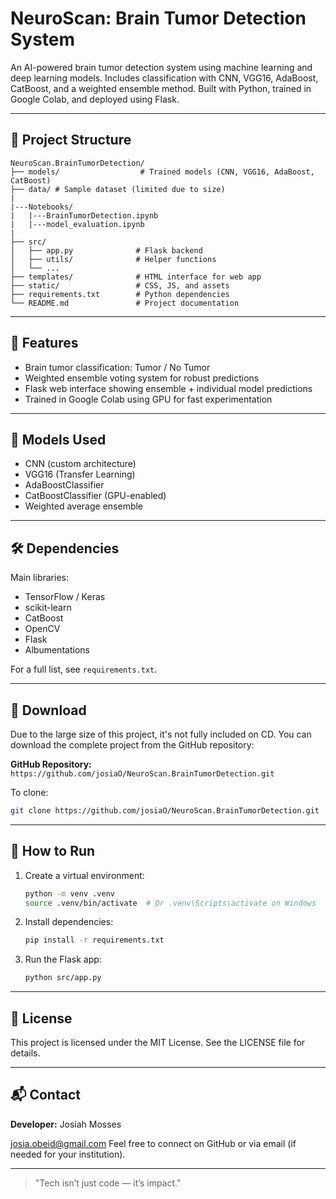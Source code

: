 # NeuroScan: Brain Tumor Detection System

An AI-powered brain tumor detection system using machine learning and deep learning models. Includes classification with CNN, VGG16, AdaBoost, CatBoost, and a weighted ensemble method. Built with Python, trained in Google Colab, and deployed using Flask.

---

## 📁 Project Structure

```
NeuroScan.BrainTumorDetection/
├── models/                  # Trained models (CNN, VGG16, AdaBoost, CatBoost)
├── data/ # Sample dataset (limited due to size)
|
|---Notebooks/
|   |---BrainTumorDetection.ipynb
|   |---model_evaluation.ipynb
|
├── src/
│   ├── app.py              # Flask backend
│   ├── utils/              # Helper functions
│   └── ...
├── templates/              # HTML interface for web app
├── static/                 # CSS, JS, and assets
├── requirements.txt        # Python dependencies
└── README.md               # Project documentation
```

---

## 🚀 Features

* Brain tumor classification: Tumor / No Tumor
* Weighted ensemble voting system for robust predictions
* Flask web interface showing ensemble + individual model predictions
* Trained in Google Colab using GPU for fast experimentation

---

## 🧠 Models Used

* CNN (custom architecture)
* VGG16 (Transfer Learning)
* AdaBoostClassifier
* CatBoostClassifier (GPU-enabled)
* Weighted average ensemble

---

## 🛠️ Dependencies

Main libraries:

* TensorFlow / Keras
* scikit-learn
* CatBoost
* OpenCV
* Flask
* Albumentations

For a full list, see `requirements.txt`.

---

## 💾 Download

Due to the large size of this project, it's not fully included on CD. You can download the complete project from the GitHub repository:

**GitHub Repository:**
`https://github.com/josiaO/NeuroScan.BrainTumorDetection.git`

To clone:

```bash
git clone https://github.com/josiaO/NeuroScan.BrainTumorDetection.git
```

---

## 🧪 How to Run

1. Create a virtual environment:

   ```bash
   python -m venv .venv
   source .venv/bin/activate  # Or .venv\Scripts\activate on Windows
   ```
2. Install dependencies:

   ```bash
   pip install -r requirements.txt
   ```
3. Run the Flask app:

   ```bash
   python src/app.py
   ```

---

## 📄 License

This project is licensed under the MIT License. See the LICENSE file for details.

---

## 📬 Contact

**Developer:** Josiah Mosses

[josia.obeid@gmail.com](mailto:josia.obeid@gmail.com)
Feel free to connect on GitHub or via email (if needed for your institution).

---

> "Tech isn’t just code — it’s impact."


